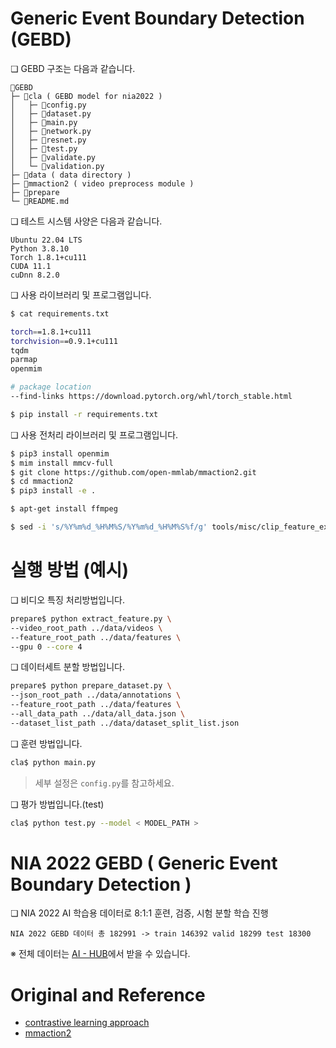 # Generic Event Boundary Detection (GEBD)

❏ GEBD 구조는 다음과 같습니다.
```
📂GEBD 
├─ 📂cla ( GEBD model for nia2022 )
│   ├─ 📄config.py
│   ├─ 📄dataset.py
│   ├─ 📄main.py
│   ├─ 📄network.py
│   ├─ 📄resnet.py
│   ├─ 📄test.py
│   ├─ 📄validate.py
│   └─ 📄validation.py
├─ 📂data ( data directory )
├─ 📂mmaction2 ( video preprocess module )
├─ 📂prepare 
└─ 📄README.md
```

❏ 테스트 시스템 사양은 다음과 같습니다.
```
Ubuntu 22.04 LTS
Python 3.8.10 
Torch 1.8.1+cu111 
CUDA 11.1
cuDnn 8.2.0    
```

❏ 사용 라이브러리 및 프로그램입니다.
```bash
$ cat requirements.txt

torch==1.8.1+cu111
torchvision==0.9.1+cu111
tqdm
parmap
openmim

# package location
--find-links https://download.pytorch.org/whl/torch_stable.html

$ pip install -r requirements.txt
```


❏ 사용 전처리 라이브러리 및 프로그램입니다.

```bash
$ pip3 install openmim
$ mim install mmcv-full
$ git clone https://github.com/open-mmlab/mmaction2.git
$ cd mmaction2
$ pip3 install -e .

$ apt-get install ffmpeg

$ sed -i 's/%Y%m%d_%H%M%S/%Y%m%d_%H%M%S%f/g' tools/misc/clip_feature_extraction.py
```

# 실행 방법 (예시)
❏ 비디오 특징 처리방법입니다.
```bash
prepare$ python extract_feature.py \
--video_root_path ../data/videos \
--feature_root_path ../data/features \
--gpu 0 --core 4
```

❏ 데이터세트 분할 방법입니다.
```bash
prepare$ python prepare_dataset.py \
--json_root_path ../data/annotations \
--feature_root_path ../data/features \
--all_data_path ../data/all_data.json \
--dataset_list_path ../data/dataset_split_list.json
```


❏ 훈련 방법입니다.
```bash
cla$ python main.py
```
> 세부 설정은 `config.py`를 참고하세요.

❏ 평가 방법입니다.(test)
```bash
cla$ python test.py --model < MODEL_PATH >
```


# NIA 2022 GEBD ( Generic Event Boundary Detection )
❏ NIA 2022 AI 학습용 데이터로 8:1:1 훈련, 검증, 시험 분할 학습 진행
```
NIA 2022 GEBD 데이터 총 182991 -> train 146392 valid 18299 test 18300  
```
※ 전체 데이터는 [AI - HUB](https://aihub.or.kr/)에서 받을 수 있습니다.  



# Original and Reference
- [contrastive learning approach](https://github.com/hello-jinwoo/LOVEU-CVPR2021)  
- [mmaction2](https://github.com/open-mmlab/mmaction2)
